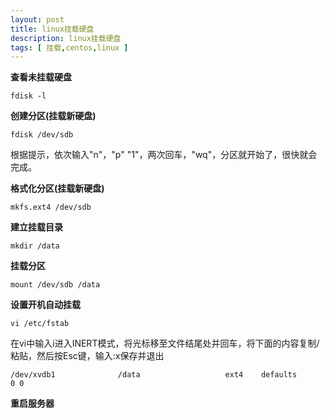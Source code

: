 ```yaml
---
layout: post
title: linux挂载硬盘
description: linux挂载硬盘
tags: [ 挂载,centos,linux ]
---
```


**查看未挂载硬盘**

	fdisk -l

**创建分区(挂载新硬盘)**

	fdisk /dev/sdb


根据提示，依次输入"n"，"p" "1"，两次回车，"wq"，分区就开始了，很快就会完成。

**格式化分区(挂载新硬盘)**

	mkfs.ext4 /dev/sdb

**建立挂载目录**

	mkdir /data

**挂载分区**

	mount /dev/sdb /data

**设置开机自动挂载**

	vi /etc/fstab

在vi中输入i进入INERT模式，将光标移至文件结尾处并回车，将下面的内容复制/粘贴，然后按Esc键，输入:x保存并退出

	/dev/xvdb1              /data                   ext4    defaults        0 0

**重启服务器**